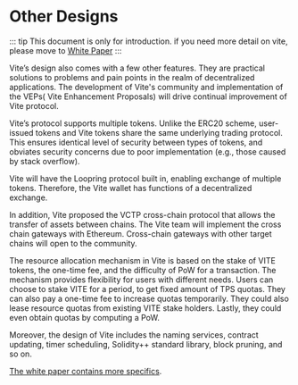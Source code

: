 # Other Designs

::: tip
This document is only for introduction. if you need more detail on vite, please move to [White Paper](https://github.com/vitelabs/whitepaper/blob/master/vite_en.pdf)
:::

Vite’s design also comes with a few other features.  They are practical solutions to problems and pain points in the realm of decentralized applications. The development of Vite's community and implementation of the VEPs( Vite Enhancement Proposals) will drive continual improvement of Vite protocol.

Vite’s protocol supports multiple tokens. Unlike the ERC20 scheme, user-issued tokens and Vite tokens share the same underlying trading protocol.  This ensures identical level of security between types of tokens, and obviates security concerns due to poor implementation (e.g., those caused by stack overflow). 

Vite will have the Loopring protocol built in, enabling exchange of multiple tokens. Therefore, the Vite wallet has functions of a decentralized exchange.

In addition, Vite proposed the VCTP cross-chain protocol that allows the transfer of assets between chains. The Vite team will implement the cross chain gateways with Ethereum.  Cross-chain gateways with other target chains will open to the community.

The resource allocation mechanism in Vite is based on the stake of VITE tokens, the one-time fee, and the difficulty of PoW for a transaction.  The mechanism provides flexibility for users with different needs. Users can choose to stake  VITE for a period, to get fixed amount of TPS quotas. They can also pay a one-time fee to increase quotas temporarily.  They could also lease resource quotas from existing VITE stake holders.  Lastly, they could even obtain quotas by computing  a PoW.

Moreover, the design of Vite includes the naming services, contract updating, timer scheduling, Solidity++ standard library, block pruning, and so on.


[The white paper contains more specifics](https://github.com/vitelabs/whitepaper/blob/master/vite_en.pdf).
